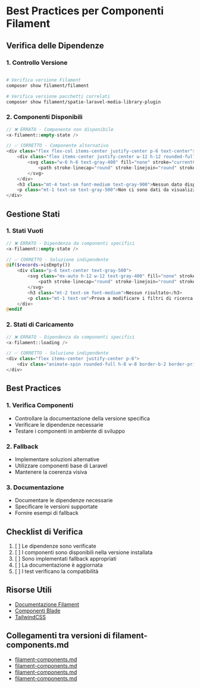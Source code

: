 # Best Practices per Componenti Filament

## Verifica delle Dipendenze

### 1. Controllo Versione
```bash

# Verifica versione Filament
composer show filament/filament

# Verifica versione pacchetti correlati
composer show filament/spatie-laravel-media-library-plugin
```

### 2. Componenti Disponibili
```php
// ❌ ERRATO - Componente non disponibile
<x-filament::empty-state />

// ✅ CORRETTO - Componente alternativo
<div class="flex flex-col items-center justify-center p-6 text-center">
    <div class="flex items-center justify-center w-12 h-12 rounded-full bg-gray-100">
        <svg class="w-6 h-6 text-gray-400" fill="none" stroke="currentColor" viewBox="0 0 24 24">
            <path stroke-linecap="round" stroke-linejoin="round" stroke-width="2" d="M12 9v2m0 4h.01m-6.938 4h13.856c1.54 0 2.502-1.667 1.732-3L13.732 4c-.77-1.333-2.694-1.333-3.464 0L3.34 16c-.77 1.333.192 3 1.732 3z" />
        </svg>
    </div>
    <h3 class="mt-4 text-sm font-medium text-gray-900">Nessun dato disponibile</h3>
    <p class="mt-1 text-sm text-gray-500">Non ci sono dati da visualizzare al momento.</p>
</div>
```

## Gestione Stati

### 1. Stati Vuoti
```php
// ❌ ERRATO - Dipendenza da componenti specifici
<x-filament::empty-state />

// ✅ CORRETTO - Soluzione indipendente
@if($records->isEmpty())
    <div class="p-6 text-center text-gray-500">
        <svg class="mx-auto h-12 w-12 text-gray-400" fill="none" stroke="currentColor" viewBox="0 0 24 24">
            <path stroke-linecap="round" stroke-linejoin="round" stroke-width="2" d="M9.172 16.172a4 4 0 015.656 0M9 10h.01M15 10h.01M21 12a9 9 0 11-18 0 9 9 0 0118 0z" />
        </svg>
        <h3 class="mt-2 text-sm font-medium">Nessun risultato</h3>
        <p class="mt-1 text-sm">Prova a modificare i filtri di ricerca.</p>
    </div>
@endif
```

### 2. Stati di Caricamento
```php
// ❌ ERRATO - Dipendenza da componenti specifici
<x-filament::loading />

// ✅ CORRETTO - Soluzione indipendente
<div class="flex items-center justify-center p-6">
    <div class="animate-spin rounded-full h-8 w-8 border-b-2 border-primary-500"></div>
</div>
```

## Best Practices

### 1. Verifica Componenti
- Controllare la documentazione della versione specifica
- Verificare le dipendenze necessarie
- Testare i componenti in ambiente di sviluppo

### 2. Fallback
- Implementare soluzioni alternative
- Utilizzare componenti base di Laravel
- Mantenere la coerenza visiva

### 3. Documentazione
- Documentare le dipendenze necessarie
- Specificare le versioni supportate
- Fornire esempi di fallback

## Checklist di Verifica

1. [ ] Le dipendenze sono verificate
2. [ ] I componenti sono disponibili nella versione installata
3. [ ] Sono implementati fallback appropriati
4. [ ] La documentazione è aggiornata
5. [ ] I test verificano la compatibilità

## Risorse Utili
- [Documentazione Filament](https://filamentphp.com/docs)
- [Componenti Blade](https://laravel.com/docs/blade)
- [TailwindCSS](https://tailwindcss.com/docs) 

## Collegamenti tra versioni di filament-components.md
* [filament-components.md](../../../User/docs/best-practices/filament-components.md)
* [filament-components.md](../../../Cms/docs/best-practices/filament-components.md)
* [filament-components.md](../../../Cms/docs/filament-components.md)
* [filament-components.md](laravel/docs/rules/filament-components.md)

